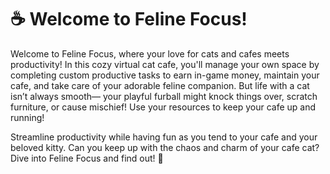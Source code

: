 <h1> ☕ Welcome to Feline Focus!</h1>

Welcome to Feline Focus, where your love for cats and cafes meets productivity! In this cozy virtual cat cafe, you'll manage your own space by completing custom productive tasks to earn in-game money, maintain your cafe, and take care of your adorable feline companion. But life with a cat isn’t always smooth— your playful furball might knock things over, scratch furniture, or cause mischief! Use your resources to keep your cafe up and running!

Streamline productivity while having fun as you tend to your cafe and your beloved kitty. Can you keep up with the chaos and charm of your cafe cat? Dive into Feline Focus and find out! 🐾

